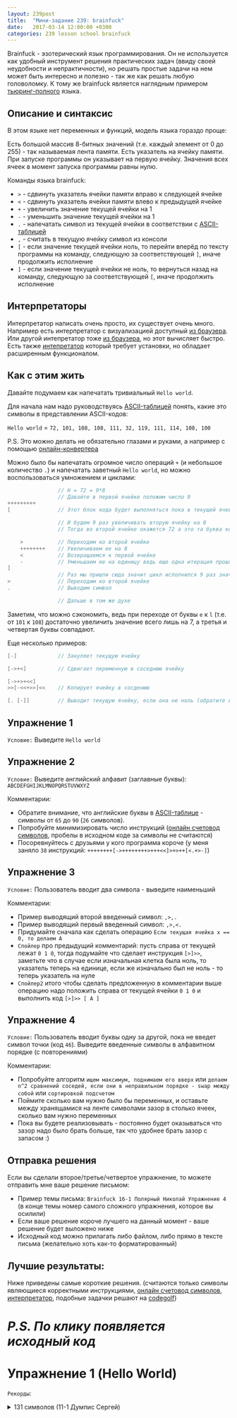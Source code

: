 ```yaml
---
layout: 239post
title:  "Мини-задание 239: brainfuck"
date:   2017-03-14 12:00:00 +0300
categories: 239 lesson school brainfuck
---
```


Brainfuck - эзотерический язык программирования. Он не используется как удобный инструмент решения практических задач (ввиду своей неудобности и непрактичности), но решать простые задачи на нем может быть интересно и полезно - так же как решать любую головоломку.
К тому же brainfuck является наглядным примером [тьюринг-полного](https://ru.wikipedia.org/wiki/%D0%9F%D0%BE%D0%BB%D0%BD%D0%BE%D1%82%D0%B0_%D0%BF%D0%BE_%D0%A2%D1%8C%D1%8E%D1%80%D0%B8%D0%BD%D0%B3%D1%83) языка.

Описание и синтаксис
--------------------

В этом языке нет переменных и функций, модель языка гораздо проще:

Есть большой массив 8-битных значений (т.е. каждый элемент от 0 до 255) - так называемая лента памяти. Есть указатель на ячейку памяти. При запуске программы он указывает на первую ячейку. Значения всех ячеек в момент запуска программы равны нулю.

Команды языка brainfuck:

 - ```>``` - сдвинуть указатель ячейки памяти вправо к следующей ячейке
 - ```<``` - сдвинуть указатель ячейки памяти влево к предыдущей ячейке
 - ```+``` - увеличить значение текущей ячейки на 1
 - ```-``` - уменьшить значение текущей ячейки на 1
 - ```.``` - напечатать символ из текущей ячейки в соответствии с [ASCII-таблицей](http://www.asciitable.com/)
 - ```,``` - считать в текущую ячейку символ из консоли
 - ```[``` - если значение текущей ячейки ноль, то перейти вперёд по тексту программы на команду, следующую за соответствующей ```]```, иначе продолжить исполнение
 - ```]``` - если значение текущей ячейки не ноль, то вернуться назад на команду, следующую за соответствующей ```[```, иначе продолжить исполнение

Интерпретаторы
--------------

Интерпретатор написать очень просто, их существует очень много. Например есть интерпретатор с визуализацией доступный [из браузера](http://fatiherikli.github.io/brainfuck-visualizer/). Или другой интепретатор тоже [из браузера](https://copy.sh/brainfuck/), но этот вычисляет быстро. Есть также [интепретатор](https://sites.google.com/site/visualbf/home) который требует установки, но обладает расширенным функционалом.

Как с этим жить
----------------------------

Давайте подумаем как напечатать тривиальный ```Hello world```.

Для начала нам надо руководствуясь [ASCII-таблицей](http://www.asciitable.com/) понять, какие это символы в представлении ASCII-кодов:

```Hello world``` = ```72, 101, 108, 108, 111, 32, 119, 111, 114, 108, 100```
  
P.S. Это можно делать не обязательно глазами и руками, а например с помощью [онлайн-конвертера](https://www.easycalculation.com/ascii-hex.php)

Можно было бы напечатать огромное число операций ```+``` (и небольшое количество ```.```) и напечатать заветный ```Hello world```, но можно воспользоваться умножением и циклами:

```java
                // H = 72 = 9*8
                // Давайте в первой ячейке положим число 9
+++++++++
[               // Этот блок кода будет выполняться пока в текущей ячейке не ноль (в данном случае текущая = первая)

                // И будем 9 раз увеличивать вторую ячейку на 8
                // Тогда во второй ячейке окажется 72 а это та буква которая нам нужна

    >           // Переходим ко второй ячейке
    ++++++++    // Увеличиваем ее на 8
    <           // Возвращаемся к первой ячейке
    -           // Уменьшаем ее на единицу ведь еще одна итерация прошла успешно
]
                // Раз мы пришли сюда значит цикл исполнился 9 раз значит во второй ячейке лежит 72 проверяем:
>               // Переходим ко второй ячейке
.               // Выводим символ

                // Дальше в том же духе
```

Заметим, что можно сэкономить, ведь при переходе от буквы ```e``` к ```l``` (т.е. от ```101``` к ```108```) достаточно увеличить значение всего лишь на 7, а третья и четвертая буквы совпадают.

Еще несколько примеров:

```java
[-]             // Зануляет текущую ячейку
```

```java
[->+<]          // Сдвигает переменную в соседнюю ячейку
```

```java
[->+>+<<]
>>[-<<+>>]<<    // Копирует ячейку в сосденюю
```

```java
[. [-]]         // Выводит текущую ячейку, если она не ноль (обратите внимание, что если ее не занулить, или не сдвинуть вместо этого указатель - то этот цикл зависнет)
```

Упражнение 1
------------

```Условие:``` Выведите ```Hello world```

Упражнение 2
------------

```Условие:``` Выведите английский алфавит (заглавные буквы): ```ABCDEFGHIJKLMNOPQRSTUVWXYZ```

Комментарии:

 - Обратите внимание, что английские буквы в [ASCII-таблице](http://www.asciitable.com/) - символы от ```65``` до ```90``` (```26``` символов).
 - Попробуйте минимизировать число инструкций ([онлайн счетовод символов](http://simvoli.net/), пробелы в исходном коде за символы не считаются)
 - Посоревнуйтесь с друзьями у кого программа короче (у меня заняло ```38``` инструкций: ```++++++++[->++++++++>+++<<]>+>++[<.+>-]```)
 
Упражнение 3
------------

```Условие:``` Пользователь вводит два символа - выведите наименьший

Комментарии:

 - Пример выводящий второй введенный символ: ```,>,.```
 - Пример выводящий первый введенный символ: ```,>,<.```
 - Придумайте сначала как сделать операцию ```Если текущая ячейка x == 0, то делаем А```
 - ```Спойлер``` про предыдущий комментарий: пусть справа от текущей лежат ```0 1 0```, тогда подумайте что сделает инструкция ```[>]>>```, заметьте что в случае если изначальная клетка была ноль, то указатель теперь на единице, если же изначально был не ноль - то теперь указатель на нуле
 - ```Спойлер2``` итого чтобы сделать предложенную в комментарии выше операцию надо положить справа от текущей ячейки ```0 1 0``` и выполнить код ```[>]>> [ A ]```


Упражнение 4
------------
 
```Условие:``` Пользователь вводит буквы одну за другой, пока не введет символ точки (код ```46```). Выведите введенные символы в алфавитном порядке (с повторениями)

Комментарии:

 - Попробуйте алгоритм ```ищем максимум, поднимаем его вверх``` или ```делаем n^2 сравнений соседей, если они в неправильном порядке - swap между собой``` или ```сортировкой подсчетом```
 - Поймите сколько вам нужно было бы переменных, и оставьте между хранящамися на ленте символами зазор в столько ячеек, сколько вам нужно переменных
 - Пока вы будете реализовывать - постоянно будет оказываться что зазор надо было брать больше, так что удобнее брать зазор с запасом :)

Отправка решения
----------------

Если вы сделали второе/третье/четвертое упражнение, то можете отправить мне ваше решение письмом:

 - Пример темы письма: ```Brainfuck 16-1 Полярный Николай Упражнение 4``` (в конце темы номер самого сложного упражнения, которое вы осилили)
 - Если ваше решение короче лучшего на данный момент - ваше решение будет выложено ниже
 - Исходный код можно прилагать либо файлом, либо прямо в тексте письма (желательно хоть как-то форматированный)

Лучшие результаты:
------------------

Ниже приведены самые короткие решения. (считаются только символы являющиеся корректными инструкциями, [онлайн счетовод символов](http://simvoli.net/), [интерпретатор](https://copy.sh/brainfuck/), подобные задачки решают на [codegolf](https://codegolf.stackexchange.com/))

*P.S. По клику появляется исходный код*
=======================================

Упражнение 1 (Hello World)
==========================

``` Рекорды ```:

<details markdown="1">
<summary>131 символов (11-1 Думпис Сергей)</summary>
```
+++++ ++++
[
>
+++++ +++
<
-
]
>
.
[-]
<
+++++ +++++
[
>
+++++ +++++
<
-
]
> + .
+++++ ++ . . 
+++ .

> >
+++++ +++
[ > ++++ < -]
> .
<<<

+++++ +++ .
----- ---.
+++.
----- -.
----- --- .
```
</details>

Упражнение 2 (Алфавит)
======================

``` Рекорды ```:

 - 35 символов: ``` +++++++++++++[>++>+++++<<-]>[>.+<-] ``` (11-1 Вирачев Арсений)

 - 36 символов: ``` +++++++++++++[>+++++>++<<-]>>[<.+>-] ``` (10-1 Олейник Иван)
 
 - 36 символов: ``` +++[>++++<-]>+[>++>+++++<<-]>[>.+<-] ``` (11-1 Думпис Сергей)

Упражнение 3 (Минимум)
======================

``` Рекорды ```:

<details markdown="1">
<summary>33 символов (11-1 Кохась Дмитрий)</summary>
```
+>>>,>,<<<<[>>>->->+>+[<]<<]>>>>.
```
</details>

<details markdown="1">
<summary>155 символов (11-1 Вирачев Арсений)</summary>
```
+>>+>
,
[
   >+>+<<-
]

>>>>+
>

,
[
   >+>+<<-
]
>>>>+

<<<<<<<<<<<<
[
  >>>>>
  [>]>>[
    <<<.<<<<->>>>>>>
  >]
  <<<<<<<<
  -
  [>]>>[
    >>>>>>>>
    [>]>>[
      <<<.<<<<<<<<<->>>>>>>>>>>>
    >]
    <<<
    -
    <<<<<
    -
    <<<
  >]
  <<<
  +
]
```
</details>

Упражнение 4 (Сортировка)
=========================

<details markdown="1">
<summary>116 символов (10-1 Олейник Иван)</summary>
```
>>,[>>,]<<
[
[<<]>>>>
[<<
[>+<<+>-]>>
[>+<<<<[->]>[<]>>-]<<<
[[-]>>[>+<-]>>[<<<+>>>-]]>>
[[<+>-]>>]<
]<<
[>>+<<-]<<
]>>>>
[.>>]
```
</details>

<details markdown="1">
<summary>3092 символа!!! С комментариями!!! (11-1 Вирачев Арсений)</summary>
```
//формат глобально такой: 
//Адрес 0: 1 если надо сделать ещё итерацию(и) вычитания единицы
//1) Дальше много фблоков вида
//2) (флаг начала/конца массива (0=начало/конец))010
//3) число
//4) (число для уменьшения)010
//5) (флаг вывода числа (1=выведено))010
//6) (вспомогательный флаг)010

//В самом конце вводим точку (46) и устанавливаем для неё флаг вывода в 1 и флаг конца в 0

+> //записываем в первую ячейку 1 (это нужно потом)
>>+ //делаем нулевой фиктивный блок 0010 0 0010 1010 0010
>>>>>+
>>+ //флаг вывода = 1
>>+
>>>>+
>>

//вводим остальные числа

+ //1 в начале блока
[
  >>+>
  ,
  [ //делаем 1010aaa
    >+>+>+
    <<<-
  ]
  >>>
  //вычитаем 46=7*7 минус 3 из последней a
  >+++++++
  [
    -
    <-------
    >
  ]
  <+++
  //делаем 1010aa(a минус 46)010
  >>+
  >>>>>>>>>+<<<<<<<<<<< //пихаем 1 в начало следующего блока
  [>]>>[ //если a=46
    >>>>>>>>>->>+<< <<<<<<<<< //пихаем 0010 в начало следующего блока
    <<<<<<<<- //делаем флаг конца=0
    >>>>>>>>
  >]
  <<<
  [-] //обнуляем место где было a минус 46
  >+
  >-
  >>>+
  >>>>+
  >> //перешли в начало следующего блока
]
<<<<<<<<+ //устанавливаем флаг вывода последнего символа (точки) в 

1
<<<<<<<<< //в начало последнего (фиктивного) блока
<<<<<<<<<<<<<<<<< //17 назад (начало последнего блока)

//теперь осталось посортить :)

[ //возвращаемся к нулевому блоку
  <<<<<<<<<<<<<<<<< //17 назад (начало предыдущего блока)
]
< //адрес=0 (там лежит 1)

[
  > //в начало нулевого блока
  >>>>>>>>>>>>>>>>> //в начало первого блока
  [ //цикла пока не дойдём до последнего блока
    >>>>>
    [>]>>[ //если текущее уменьшенное число = 0
      >>
      [>]>>[ //если флаг вывода = 0
        <<<<<<<. //выводим
        >>>>>+ //флаг вывода = 1
        >>
      >]
      <<<<<
    >]
    >
    [>]>>[ //если флаг вывода = 0
      <<<<<<- //уменьшаем
      >>>>>>>>+ //вспомогательные флаг = 1
      <<
    >]
    >>>>> //в начало следующего блока
  ]
  <<<<<<<<<<<<<<<<< //17 назад (начало последнего блока)
  [
    >>>>>>>>>>>>>>>>> //17 вперёд
    -
    [>]>>[ //если есть следующий блок (не фиктивный)
      >>>>>>>>>>> //вспомогательный флаг следующего блока
      [ //обнуляем этот флаг если он не = 0
        -
        <<<<<<<<<<<<<<<<< //17 назад (вспомогательный флаг данного 

блока)
        [>]>>[ //если он = 0
          <<+ //устанавливаем его
          >>
        >]
        >>>>>>>>>>>>>> //17 минус 3 вперёд
      ]
      <<<<<<<<<<<
    >]
    <<<+
    
    <<<<<<<<<<<<<<<<< //17 назад (начало данного блока)
    <<<<<<<<<<<<<<<<< //17 назад (начало предыдущего блока)
  ]
  //мы в начале нулевого блока
  //в вспомогательном флаге первого блока сейчас логическое ИЛИ
  //всех вспомогательных флагов
  //остальные вспомогательные флаги равны 0 
  
  <-> //обнуляем нулевую ячейку

  >>>>>>>>>>>>>>>>> //17 вперёд
  >>>>>>>>>>>>> //вспомогательный флаг первого блока
  [ //если там 1
    <<<<<<<<<<<<< //возвращаемся к адресу 0
    <<<<<<<<<<<<<<<<< //17 назад 
    <+ //ставим туда 1
    > //теперь опять обратно
    >>>>>>>>>>>>>>>>> //17 вперёд
    >>>>>>>>>>>>> //вспомогательный флаг первого блока
    - //обнуляем его
  ]
  <<<<<<<<<<<<< //начало первого блока
  <<<<<<<<<<<<<<<<< //17 назад 
  < //возвращаемся к адресу 0
]
```
</details>
